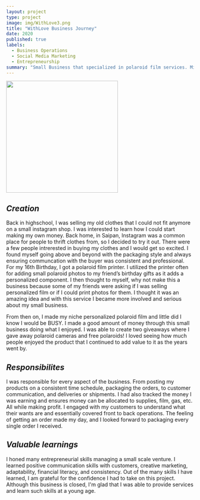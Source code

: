 ```yaml
---
layout: project
type: project
image: img/WithLove3.png
title: "WithLove Business Journey"
date: 2020
published: true
labels:
  - Business Operations
  - Social Media Marketing
  - Entrepreneurship
summary: "Small Business that specialized in polaroid film services. Mission: Provide customers conveniency and a personalized source for quality instant film."
---
```


<div class="text-center p-4">
  <img width="300px" src="../img/polaroid2.gif" class="img-thumbnail" >
</div>

## _Creation_
Back in highschool, I was selling my old clothes that I could not fit anymore on a small instagram shop. I was interested to learn how I could start making my own money. Back home, in Saipan, Instagram was a common place for people to thrift clothes from, so I decided to try it out. There were a few people intrerested in buying my clothes and I would get so excited. I found myself going above and beyond with the packaging style and always ensuring communcation with the buyer was consistent and professional. For my 16th Birthday, I got a polaroid film printer. I utilized the printer often for adding small polaroid photos to my friend’s birthday gifts as it adds a personalized component. I then thought to myself, why not make this a business because some of my friends were asking if I was selling personalized film or if I could print photos for them. I thought it was an amazing idea and with this service I became more involved and serious about my small business.

From then on, I made my niche personalized polaroid film and little did I know I would be BUSY. I made a good amount of money through this small business doing what I enjoyed. I was able to create two giveaways where I gave away polaroid cameras and free polaroids! I loved seeing how much people enjoyed the product that I continued to add value to it as the years went by. 

## _Responsibilites_
I was responsible for every aspect of the business. From posting my products on a consistent time schedule, packaging the orders, to customer communication, and deliveries or shipments. I had also tracked the money I was earning and ensures money can be allocated to supplies, film, gas, etc. All while making profit. I engaged with my customers to understand what their wants are and essentially covered front to back operations. The feeling of getting an order made my day, and I looked forward to packaging every single order I received.

## _Valuable learnings_
I honed many entrepreneurial skills managing a small scale venture. I learned positive communication skills with customers, creative marketing, adaptability, financial literacy, and consistency. Out of the many skills I have learned, I am grateful for the confidence I had to take on this project. Although this business is closed, I'm glad that I was able to provide services and learn such skills at a young age. 
